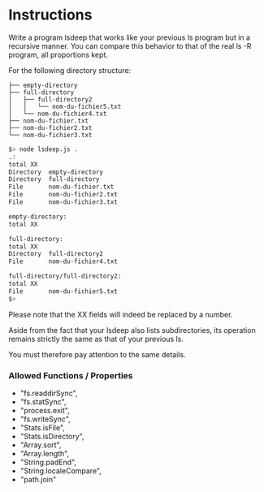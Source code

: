 # Instructions

Write a program lsdeep that works like your previous ls program but in a recursive manner. You can compare this behavior
to that of the real ls -R program, all proportions kept.

For the following directory structure:

```
├── empty-directory
├── full-directory
│   ├── full-directory2
│   │   └── nom-du-fichier5.txt
│   └── nom-du-fichier4.txt
├── nom-du-fichier.txt
├── nom-du-fichier2.txt
└── nom-du-fichier3.txt
```

```bash
$> node lsdeep.js .
.:
total XX
Directory  empty-directory
Directory  full-directory
File       nom-du-fichier.txt
File       nom-du-fichier2.txt
File       nom-du-fichier3.txt

empty-directory:
total XX

full-directory:
total XX
Directory  full-directory2
File       nom-du-fichier4.txt

full-directory/full-directory2:
total XX
File       nom-du-fichier5.txt
$>
```

Please note that the XX fields will indeed be replaced by a number.

Aside from the fact that your lsdeep also lists subdirectories, its operation remains strictly the same as that of your
previous ls.

You must therefore pay attention to the same details.

### Allowed Functions / Properties

- "fs.readdirSync",
- "fs.statSync",
- "process.exit",
- "fs.writeSync",
- "Stats.isFile",
- "Stats.isDirectory",
- "Array.sort",
- "Array.length",
- "String.padEnd",
- "String.localeCompare",
- "path.join"
